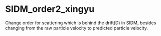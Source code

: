 # SIDM_order2_xingyu
Change order for scattering which is behind the drift(D) in SIDM, besides changing from the raw particle velocity to predicted particle velocity.
